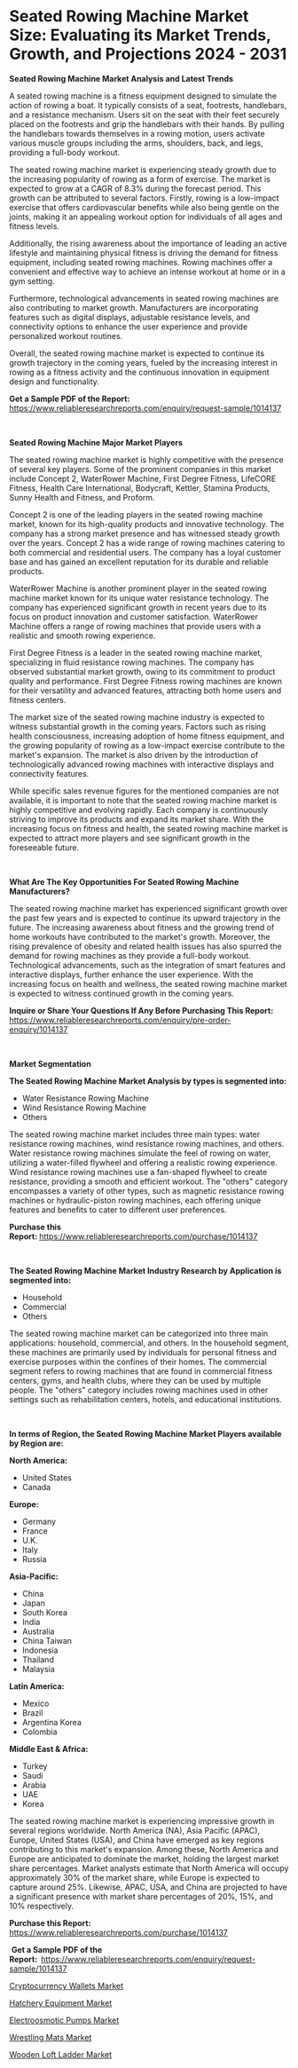 <p><h1>Seated Rowing Machine Market Size: Evaluating its Market Trends, Growth, and Projections 2024 - 2031</h1></p><p><strong>Seated Rowing Machine Market Analysis and Latest Trends</strong></p>
<p><p>A seated rowing machine is a fitness equipment designed to simulate the action of rowing a boat. It typically consists of a seat, footrests, handlebars, and a resistance mechanism. Users sit on the seat with their feet securely placed on the footrests and grip the handlebars with their hands. By pulling the handlebars towards themselves in a rowing motion, users activate various muscle groups including the arms, shoulders, back, and legs, providing a full-body workout.</p><p>The seated rowing machine market is experiencing steady growth due to the increasing popularity of rowing as a form of exercise. The market is expected to grow at a CAGR of 8.3% during the forecast period. This growth can be attributed to several factors. Firstly, rowing is a low-impact exercise that offers cardiovascular benefits while also being gentle on the joints, making it an appealing workout option for individuals of all ages and fitness levels.</p><p>Additionally, the rising awareness about the importance of leading an active lifestyle and maintaining physical fitness is driving the demand for fitness equipment, including seated rowing machines. Rowing machines offer a convenient and effective way to achieve an intense workout at home or in a gym setting.</p><p>Furthermore, technological advancements in seated rowing machines are also contributing to market growth. Manufacturers are incorporating features such as digital displays, adjustable resistance levels, and connectivity options to enhance the user experience and provide personalized workout routines.</p><p>Overall, the seated rowing machine market is expected to continue its growth trajectory in the coming years, fueled by the increasing interest in rowing as a fitness activity and the continuous innovation in equipment design and functionality.</p></p>
<p><strong>Get a Sample PDF of the Report:&nbsp;</strong> <a href="https://www.reliableresearchreports.com/enquiry/request-sample/1014137">https://www.reliableresearchreports.com/enquiry/request-sample/1014137</a></p>
<p>&nbsp;</p>
<p><strong>Seated Rowing Machine Major Market Players</strong></p>
<p><p>The seated rowing machine market is highly competitive with the presence of several key players. Some of the prominent companies in this market include Concept 2, WaterRower Machine, First Degree Fitness, LifeCORE Fitness, Health Care International, Bodycraft, Kettler, Stamina Products, Sunny Health and Fitness, and Proform.</p><p>Concept 2 is one of the leading players in the seated rowing machine market, known for its high-quality products and innovative technology. The company has a strong market presence and has witnessed steady growth over the years. Concept 2 has a wide range of rowing machines catering to both commercial and residential users. The company has a loyal customer base and has gained an excellent reputation for its durable and reliable products.</p><p>WaterRower Machine is another prominent player in the seated rowing machine market known for its unique water resistance technology. The company has experienced significant growth in recent years due to its focus on product innovation and customer satisfaction. WaterRower Machine offers a range of rowing machines that provide users with a realistic and smooth rowing experience.</p><p>First Degree Fitness is a leader in the seated rowing machine market, specializing in fluid resistance rowing machines. The company has observed substantial market growth, owing to its commitment to product quality and performance. First Degree Fitness rowing machines are known for their versatility and advanced features, attracting both home users and fitness centers.</p><p>The market size of the seated rowing machine industry is expected to witness substantial growth in the coming years. Factors such as rising health consciousness, increasing adoption of home fitness equipment, and the growing popularity of rowing as a low-impact exercise contribute to the market's expansion. The market is also driven by the introduction of technologically advanced rowing machines with interactive displays and connectivity features.</p><p>While specific sales revenue figures for the mentioned companies are not available, it is important to note that the seated rowing machine market is highly competitive and evolving rapidly. Each company is continuously striving to improve its products and expand its market share. With the increasing focus on fitness and health, the seated rowing machine market is expected to attract more players and see significant growth in the foreseeable future.</p></p>
<p>&nbsp;</p>
<p><strong>What Are The Key Opportunities For Seated Rowing Machine Manufacturers?</strong></p>
<p><p>The seated rowing machine market has experienced significant growth over the past few years and is expected to continue its upward trajectory in the future. The increasing awareness about fitness and the growing trend of home workouts have contributed to the market's growth. Moreover, the rising prevalence of obesity and related health issues has also spurred the demand for rowing machines as they provide a full-body workout. Technological advancements, such as the integration of smart features and interactive displays, further enhance the user experience. With the increasing focus on health and wellness, the seated rowing machine market is expected to witness continued growth in the coming years.</p></p>
<p><strong>Inquire or Share Your Questions If Any Before Purchasing This Report:</strong> <a href="https://www.reliableresearchreports.com/enquiry/pre-order-enquiry/1014137">https://www.reliableresearchreports.com/enquiry/pre-order-enquiry/1014137</a></p>
<p>&nbsp;</p>
<p><strong>Market Segmentation</strong></p>
<p><strong>The Seated Rowing Machine Market Analysis by types is segmented into:</strong></p>
<p><ul><li>Water Resistance Rowing Machine</li><li>Wind Resistance Rowing Machine</li><li>Others</li></ul></p>
<p><p>The seated rowing machine market includes three main types: water resistance rowing machines, wind resistance rowing machines, and others. Water resistance rowing machines simulate the feel of rowing on water, utilizing a water-filled flywheel and offering a realistic rowing experience. Wind resistance rowing machines use a fan-shaped flywheel to create resistance, providing a smooth and efficient workout. The "others" category encompasses a variety of other types, such as magnetic resistance rowing machines or hydraulic-piston rowing machines, each offering unique features and benefits to cater to different user preferences.</p></p>
<p><strong>Purchase this Report:&nbsp;</strong><a href="https://www.reliableresearchreports.com/purchase/1014137">https://www.reliableresearchreports.com/purchase/1014137</a></p>
<p>&nbsp;</p>
<p><strong>The Seated Rowing Machine Market Industry Research by Application is segmented into:</strong></p>
<p><ul><li>Household</li><li>Commercial</li><li>Others</li></ul></p>
<p><p>The seated rowing machine market can be categorized into three main applications: household, commercial, and others. In the household segment, these machines are primarily used by individuals for personal fitness and exercise purposes within the confines of their homes. The commercial segment refers to rowing machines that are found in commercial fitness centers, gyms, and health clubs, where they can be used by multiple people. The "others" category includes rowing machines used in other settings such as rehabilitation centers, hotels, and educational institutions.</p></p>
<p>&nbsp;</p>
<p><strong>In terms of Region, the Seated Rowing Machine Market Players available by Region are:</strong></p>
<p>
    <p> <strong> North America: </strong>
        <ul>
            <li>United States</li>
            <li>Canada</li>
        </ul>
        </p> 
    <p> <strong> Europe: </strong>
        <ul>
            <li>Germany</li>
            <li>France</li>
            <li>U.K.</li>
            <li>Italy</li>
            <li>Russia</li>
        </ul>
        </p> 
    <p> <strong> Asia-Pacific: </strong>
        <ul>
            <li>China</li>
            <li>Japan</li>
            <li>South Korea</li>
            <li>India</li>
            <li>Australia</li>
            <li>China Taiwan</li>
            <li>Indonesia</li>
            <li>Thailand</li>
            <li>Malaysia</li>
        </ul>
        </p> 
    <p> <strong> Latin America: </strong>
        <ul>
            <li>Mexico</li>
            <li>Brazil</li>
            <li>Argentina Korea</li>
            <li>Colombia</li>
        </ul>
        </p> 
    <p> <strong> Middle East & Africa: </strong>
        <ul>
            <li>Turkey</li>
            <li>Saudi</li>
            <li>Arabia</li>
            <li>UAE</li>
            <li>Korea</li>
        </ul>
    </p>
    </p>
<p><p>The seated rowing machine market is experiencing impressive growth in several regions worldwide. North America (NA), Asia Pacific (APAC), Europe, United States (USA), and China have emerged as key regions contributing to this market's expansion. Among these, North America and Europe are anticipated to dominate the market, holding the largest market share percentages. Market analysts estimate that North America will occupy approximately 30% of the market share, while Europe is expected to capture around 25%. Likewise, APAC, USA, and China are projected to have a significant presence with market share percentages of 20%, 15%, and 10% respectively.</p></p>
<p><strong>Purchase this Report: </strong><a href="https://www.reliableresearchreports.com/purchase/1014137">https://www.reliableresearchreports.com/purchase/1014137</a></p>
<p>&nbsp;<strong>Get a Sample PDF of the Report:&nbsp;&nbsp;</strong><a href="https://www.reliableresearchreports.com/enquiry/request-sample/1014137">https://www.reliableresearchreports.com/enquiry/request-sample/1014137</a></p>
<p><strong></strong></p>
<p><p><a href="https://github.com/antony131rp/Market-Research-Report-List-1/blob/main/cryptocurrency-wallets-market.md">Cryptocurrency Wallets Market</a></p><p><a href="https://github.com/bracarafogo/Market-Research-Report-List-1/blob/main/hatchery-equipment-market.md">Hatchery Equipment Market</a></p><p><a href="https://www.linkedin.com/pulse/electroosmotic-pumps-market-size-focuses-dynamics-in-depth-1lu9e?trackingId=ZIApxl6iScmoFjP1ch2fhA%3D%3D">Electroosmotic Pumps Market</a></p><p><a href="https://www.linkedin.com/pulse/wrestling-mats-market-size-share-amp-trends-analysis-report-d8cge?trackingId=NB%2Fily2qSOa7nrPHJDxIiA%3D%3D">Wrestling Mats Market</a></p><p><a href="https://www.linkedin.com/pulse/wooden-loft-ladder-market-dynamics-2024-2031-also-its-lvjae?trackingId=5OHpgix5TFiOrHoHm1%2Btzw%3D%3D">Wooden Loft Ladder Market</a></p></p>